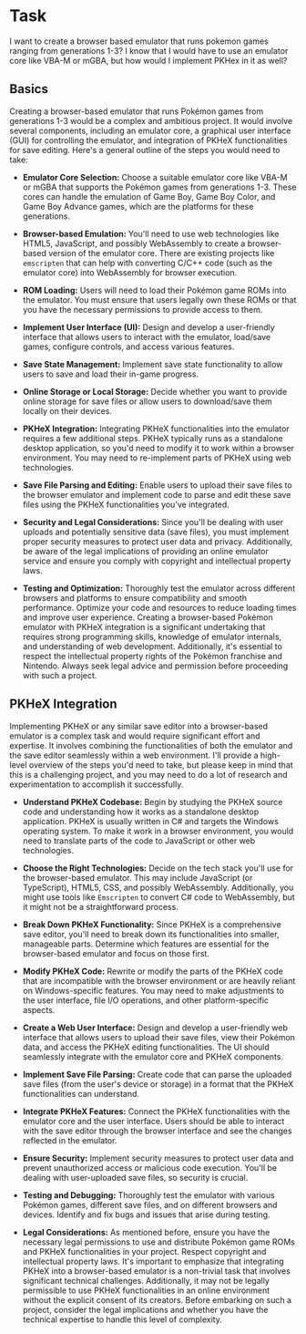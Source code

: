 # Task
I want to create a browser based emulator that runs pokemon games ranging from generations 1-3? I know that I would have to use an emulator core like VBA-M or mGBA, but how would I implement PKHex in it as well?

## Basics

Creating a browser-based emulator that runs Pokémon games from generations 1-3 would be a complex and ambitious project. It would involve several components, including an emulator core, a graphical user interface (GUI) for controlling the emulator, and integration of PKHeX functionalities for save editing. Here's a general outline of the steps you would need to take:

- **Emulator Core Selection:** Choose a suitable emulator core like VBA-M or mGBA that supports the Pokémon games from generations 1-3. These cores can handle the emulation of Game Boy, Game Boy Color, and Game Boy Advance games, which are the platforms for these generations.

- **Browser-based Emulation:** You'll need to use web technologies like HTML5, JavaScript, and possibly WebAssembly to create a browser-based version of the emulator core. There are existing projects like `emscripten` that can help with converting C/C++ code (such as the emulator core) into WebAssembly for browser execution.

- **ROM Loading:** Users will need to load their Pokémon game ROMs into the emulator. You must ensure that users legally own these ROMs or that you have the necessary permissions to provide access to them.

- **Implement User Interface (UI):** Design and develop a user-friendly interface that allows users to interact with the emulator, load/save games, configure controls, and access various features.

- **Save State Management:** Implement save state functionality to allow users to save and load their in-game progress.

- **Online Storage or Local Storage:** Decide whether you want to provide online storage for save files or allow users to download/save them locally on their devices.

- **PKHeX Integration:** Integrating PKHeX functionalities into the emulator requires a few additional steps. PKHeX typically runs as a standalone desktop application, so you'd need to modify it to work within a browser environment. You may need to re-implement parts of PKHeX using web technologies.

- **Save File Parsing and Editing:** Enable users to upload their save files to the browser emulator and implement code to parse and edit these save files using the PKHeX functionalities you've integrated.

- **Security and Legal Considerations:** Since you'll be dealing with user uploads and potentially sensitive data (save files), you must implement proper security measures to protect user data and privacy. Additionally, be aware of the legal implications of providing an online emulator service and ensure you comply with copyright and intellectual property laws.

- **Testing and Optimization:** Thoroughly test the emulator across different browsers and platforms to ensure compatibility and smooth performance. Optimize your code and resources to reduce loading times and improve user experience.
Creating a browser-based Pokémon emulator with PKHeX integration is a significant undertaking that requires strong programming skills, knowledge of emulator internals, and understanding of web development. Additionally, it's essential to respect the intellectual property rights of the Pokémon franchise and Nintendo. Always seek legal advice and permission before proceeding with such a project.


## PKHeX Integration

Implementing PKHeX or any similar save editor into a browser-based emulator is a complex task and would require significant effort and expertise. It involves combining the functionalities of both the emulator and the save editor seamlessly within a web environment. I'll provide a high-level overview of the steps you'd need to take, but please keep in mind that this is a challenging project, and you may need to do a lot of research and experimentation to accomplish it successfully.

- **Understand PKHeX Codebase:** Begin by studying the PKHeX source code and understanding how it works as a standalone desktop application. PKHeX is usually written in C# and targets the Windows operating system. To make it work in a browser environment, you would need to translate parts of the code to JavaScript or other web technologies.

- **Choose the Right Technologies:** Decide on the tech stack you'll use for the browser-based emulator. This may include JavaScript (or TypeScript), HTML5, CSS, and possibly WebAssembly. Additionally, you might use tools like `Emscripten` to convert C# code to WebAssembly, but it might not be a straightforward process.

- **Break Down PKHeX Functionality:** Since PKHeX is a comprehensive save editor, you'll need to break down its functionalities into smaller, manageable parts. Determine which features are essential for the browser-based emulator and focus on those first.

- **Modify PKHeX Code:** Rewrite or modify the parts of the PKHeX code that are incompatible with the browser environment or are heavily reliant on Windows-specific features. You may need to make adjustments to the user interface, file I/O operations, and other platform-specific aspects.

- **Create a Web User Interface:** Design and develop a user-friendly web interface that allows users to upload their save files, view their Pokémon data, and access the PKHeX editing functionalities. The UI should seamlessly integrate with the emulator core and PKHeX components.

- **Implement Save File Parsing:** Create code that can parse the uploaded save files (from the user's device or storage) in a format that the PKHeX functionalities can understand.

- **Integrate PKHeX Features:** Connect the PKHeX functionalities with the emulator core and the user interface. Users should be able to interact with the save editor through the browser interface and see the changes reflected in the emulator.

- **Ensure Security:** Implement security measures to protect user data and prevent unauthorized access or malicious code execution. You'll be dealing with user-uploaded save files, so security is crucial.

- **Testing and Debugging:** Thoroughly test the emulator with various Pokémon games, different save files, and on different browsers and devices. Identify and fix bugs and issues that arise during testing.

- **Legal Considerations:** As mentioned before, ensure you have the necessary legal permissions to use and distribute Pokémon game ROMs and PKHeX functionalities in your project. Respect copyright and intellectual property laws.
It's important to emphasize that integrating PKHeX into a browser-based emulator is a non-trivial task that involves significant technical challenges. Additionally, it may not be legally permissible to use PKHeX functionalities in an online environment without the explicit consent of its creators. Before embarking on such a project, consider the legal implications and whether you have the technical expertise to handle this level of complexity.
